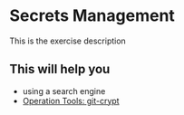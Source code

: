 # Secrets Management

This is the exercise description

## This will help you

- using a search engine
- [Operation Tools: git-crypt](./deep-dive/operation-tools.md#git-crypt)
